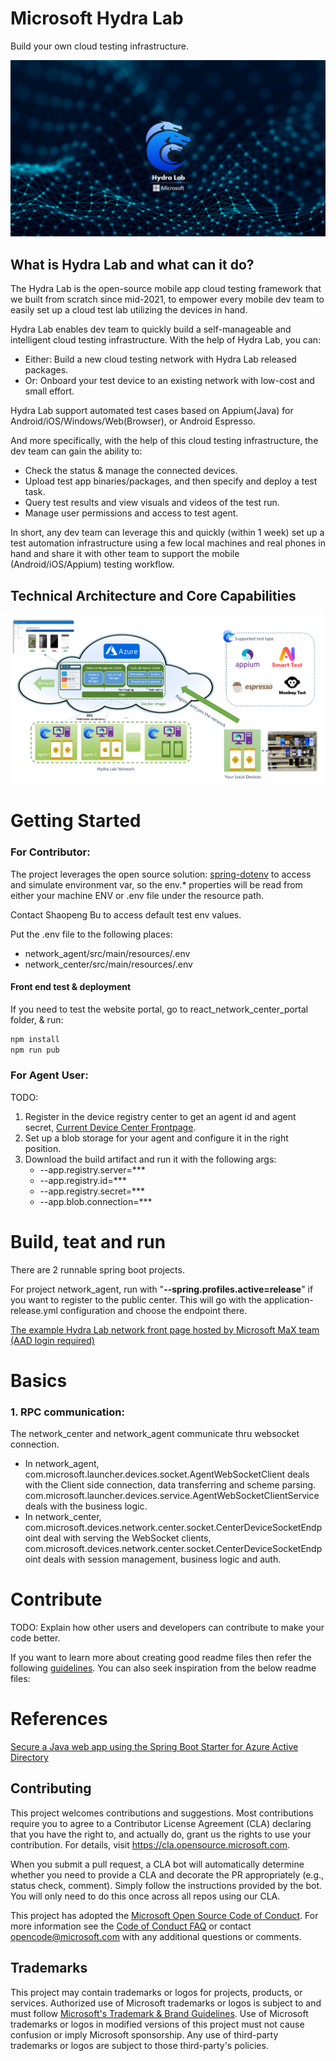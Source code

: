 # Microsoft Hydra Lab

Build your own cloud testing infrastructure.

![Logo](images/banner.png)

## What is Hydra Lab and what can it do?

The Hydra Lab is the open-source mobile app cloud testing framework that we built from scratch since mid-2021, to empower every mobile dev team to easily set up a cloud test lab utilizing the devices in hand. 

Hydra Lab enables dev team to quickly build a self-manageable and intelligent cloud testing infrastructure. With the help of Hydra Lab, you can:

- Either: Build a new cloud testing network with Hydra Lab released packages.
- Or: Onboard your test device to an existing network with low-cost and small effort.

Hydra Lab support automated test cases based on Appium(Java) for Android/iOS/Windows/Web(Browser), or Android Espresso.

And more specifically, with the help of this cloud testing infrastructure, the dev team can gain the ability to:
- Check the status & manage the connected devices.
- Upload test app binaries/packages, and then specify and deploy a test task.
- Query test results and view visuals and videos of the test run.
- Manage user permissions and access to test agent.

In short, any dev team can leverage this and quickly (within 1 week) set up a test automation infrastructure using a few local machines and real phones in hand and share it with other team to support the mobile (Android/iOS/Appium) testing workflow.

## Technical Architecture and Core Capabilities

![Tech Architecture](images/technical_architecture.png)

# Getting Started

### For Contributor:

The project leverages the open source solution: [spring-dotenv](https://github.com/paulschwarz/spring-dotenv) to access and simulate environment var, so the env.* properties will be read from either your machine ENV or .env file under the resource path.

Contact Shaopeng Bu to access default test env values.

Put the .env file to the following places:
- network_agent/src/main/resources/.env
- network_center/src/main/resources/.env

#### Front end test & deployment

If you need to test the website portal, go to react_network_center_portal folder, & run:

```bash
npm install
npm run pub
```

### For Agent User:

TODO:
1. Register in the device registry center to get an agent id and agent secret, [Current Device Center Frontpage](https://hydradevicenetwork.azurewebsites.net/portal/index.html#/).
2. Set up a blob storage for your agent and configure it in the right position.
3. Download the build artifact and run it with the following args:
    - --app.registry.server=***
    - --app.registry.id=***
    - --app.registry.secret=***
    - --app.blob.connection=***

# Build, teat and run

There are 2 runnable spring boot projects.

For project network_agent, run with "**--spring.profiles.active=release**" if you want to register to the public center. This will go with the application-release.yml configuration and choose the endpoint there.

[The example Hydra Lab network front page hosted by Microsoft MaX team (AAD login required)](https://hydradevicenetwork.azurewebsites.net/portal/index.html#/)

# Basics

### 1. RPC communication:

The network_center and network_agent communicate thru websocket connection.
- In network_agent, com.microsoft.launcher.devices.socket.AgentWebSocketClient deals with the Client side connection, data transferring and scheme parsing. com.microsoft.launcher.devices.service.AgentWebSocketClientService deals with the business logic.
- In network_center, com.microsoft.devices.network.center.socket.CenterDeviceSocketEndpoint deal with serving the WebSocket clients, com.microsoft.devices.network.center.socket.CenterDeviceSocketEndpoint deals with session management, business logic and auth.

# Contribute
TODO: Explain how other users and developers can contribute to make your code better. 

If you want to learn more about creating good readme files then refer the following [guidelines](https://docs.microsoft.com/en-us/azure/devops/repos/git/create-a-readme?view=azure-devops). You can also seek inspiration from the below readme files:

# References

[Secure a Java web app using the Spring Boot Starter for Azure Active Directory](https://docs.microsoft.com/en-us/azure/developer/java/spring-framework/configure-spring-boot-starter-java-app-with-azure-active-directory)

## Contributing

This project welcomes contributions and suggestions.  Most contributions require you to agree to a
Contributor License Agreement (CLA) declaring that you have the right to, and actually do, grant us
the rights to use your contribution. For details, visit https://cla.opensource.microsoft.com.

When you submit a pull request, a CLA bot will automatically determine whether you need to provide
a CLA and decorate the PR appropriately (e.g., status check, comment). Simply follow the instructions
provided by the bot. You will only need to do this once across all repos using our CLA.

This project has adopted the [Microsoft Open Source Code of Conduct](https://opensource.microsoft.com/codeofconduct/).
For more information see the [Code of Conduct FAQ](https://opensource.microsoft.com/codeofconduct/faq/) or
contact [opencode@microsoft.com](mailto:opencode@microsoft.com) with any additional questions or comments.

## Trademarks

This project may contain trademarks or logos for projects, products, or services. Authorized use of Microsoft 
trademarks or logos is subject to and must follow 
[Microsoft's Trademark & Brand Guidelines](https://www.microsoft.com/en-us/legal/intellectualproperty/trademarks/usage/general).
Use of Microsoft trademarks or logos in modified versions of this project must not cause confusion or imply Microsoft sponsorship.
Any use of third-party trademarks or logos are subject to those third-party's policies.

